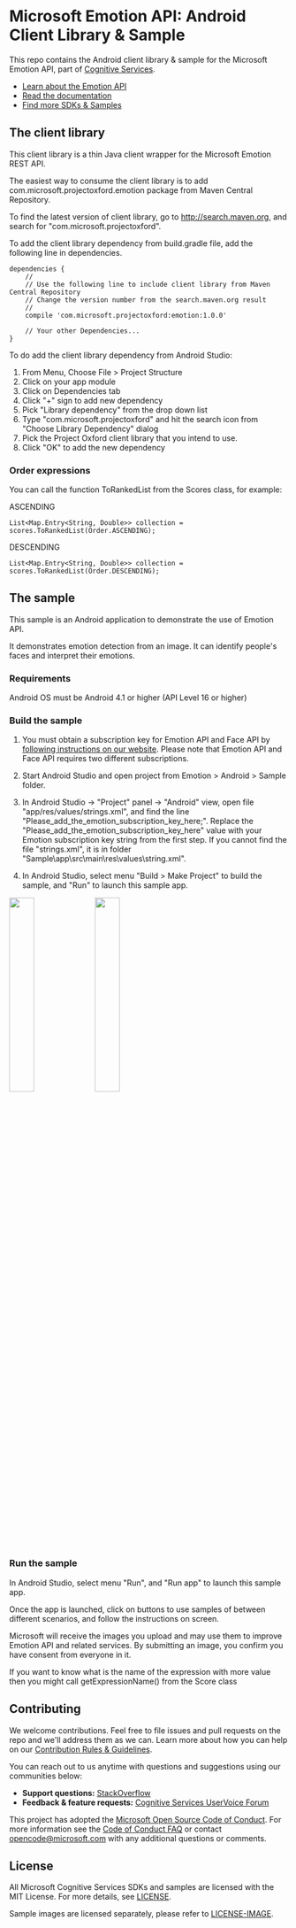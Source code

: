 # Microsoft Emotion API: Android Client Library & Sample
This repo contains the Android client library & sample for the Microsoft Emotion API, part of [Cognitive Services](https://www.microsoft.com/cognitive-services).
* [Learn about the Emotion API](https://www.microsoft.com/cognitive-services/en-us/emotion-api)
* [Read the documentation](https://www.microsoft.com/cognitive-services/en-us/emotion-api/documentation)
* [Find more SDKs & Samples]()


## The client library
This client library is a thin Java client wrapper for the Microsoft Emotion REST API.

The easiest way to consume the client library is to add com.microsoft.projectoxford.emotion package from Maven Central Repository.

To find the latest version of client library, go to http://search.maven.org, and search for "com.microsoft.projectoxford".

To add the client library dependency from build.gradle file, add the following line in dependencies.

```
dependencies {
    //
    // Use the following line to include client library from Maven Central Repository
    // Change the version number from the search.maven.org result
    //
    compile 'com.microsoft.projectoxford:emotion:1.0.0'

    // Your other Dependencies...
}
```

To do add the client library dependency from Android Studio:
 1. From Menu, Choose File \> Project Structure
 2. Click on your app module
 3. Click on Dependencies tab
 4. Click "+" sign to add new dependency
 5. Pick "Library dependency" from the drop down list
 6. Type "com.microsoft.projectoxford" and hit the search icon from "Choose Library Dependency" dialog
 7. Pick the Project Oxford client library that you intend to use.
 8. Click "OK" to add the new dependency

### Order expressions
You can call the function ToRankedList from the Scores class, for example:

ASCENDING
```
List<Map.Entry<String, Double>> collection = scores.ToRankedList(Order.ASCENDING);
```

DESCENDING
```
List<Map.Entry<String, Double>> collection = scores.ToRankedList(Order.DESCENDING);

```

## The sample
This sample is an Android application to demonstrate the use of Emotion API.

It demonstrates emotion detection from an image. It can identify people's faces and interpret their emotions.

### Requirements
Android OS must be Android 4.1 or higher (API Level 16 or higher)

### Build the sample
1. You must obtain a subscription key for Emotion API and Face API by [following instructions on our website]( https://www.microsoft.com/cognitive-services/en-us/sign-up). Please note that Emotion API and Face API
requires two different subscriptions.

2.  Start Android Studio and open project from Emotion \> Android \> Sample folder.

3.  In Android Studio -\> "Project" panel -\> "Android" view, open file
    "app/res/values/strings.xml", and find the line
    "Please\_add\_the\_emotion\_subscription\_key\_here;". Replace the
    "Please\_add\_the\_emotion\_subscription\_key\_here" value with your Emotion subscription key
    string from the first step. If you cannot find the file "strings.xml", it is
    in folder "Sample\app\src\main\res\values\string.xml".

4.  In Android Studio, select menu "Build \> Make Project" to build the sample,
    and "Run" to launch this sample app.

<img src="SampleScreenshots/SampleRunning1.png" width="30%"/>
<img src="SampleScreenshots/SampleRunning2.png" width="30%"/>

### Run the sample
In Android Studio, select menu "Run", and "Run app" to launch this sample app.

Once the app is launched, click on buttons to use samples of between different
scenarios, and follow the instructions on screen.

Microsoft will receive the images you upload and may use them to improve Emotion
API and related services. By submitting an image, you confirm you have consent
from everyone in it.

If you want to know what is the name of the expression with more value then you might call getExpressionName() from the Score class

## Contributing
We welcome contributions. Feel free to file issues and pull requests on the repo and we'll address them as we can. Learn more about how you can help on our [Contribution Rules & Guidelines](</CONTRIBUTING.md>). 

You can reach out to us anytime with questions and suggestions using our communities below:
 - **Support questions:** [StackOverflow](<https://stackoverflow.com/questions/tagged/microsoft-cognitive>)
 - **Feedback & feature requests:** [Cognitive Services UserVoice Forum](<https://cognitive.uservoice.com>)

This project has adopted the [Microsoft Open Source Code of Conduct](https://opensource.microsoft.com/codeofconduct/). For more information see the [Code of Conduct FAQ](https://opensource.microsoft.com/codeofconduct/faq/) or contact [opencode@microsoft.com](mailto:opencode@microsoft.com) with any additional questions or comments.

## License
All Microsoft Cognitive Services SDKs and samples are licensed with the MIT License. For more details, see
[LICENSE](</LICENSE.md>).

Sample images are licensed separately, please refer to [LICENSE-IMAGE](</LICENSE-IMAGE.md>).
